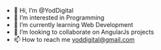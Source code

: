 - 👋 Hi, I’m @YodDigital
- 👀 I’m interested in Programming
- 🌱 I’m currently learning Web Development
- 💞️ I’m looking to collaborate on AngularJs projects
- 📫 How to reach me yoddigital@gmail.com

<!---
YodDigital/YodDigital is a ✨ special ✨ repository because its `README.md` (this file) appears on your GitHub profile.
You can click the Preview link to take a look at your changes.
--->
